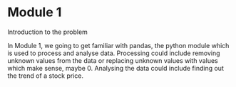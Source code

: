 # Module 1

Introduction to the problem

In Module 1, we going to get familiar with pandas, the python module which is used to process and analyse data. 
Processing could include removing unknown values from the data or replacing unknown values with values which make sense, maybe 0. 
Analysing the data could include finding out the trend of a stock price.
